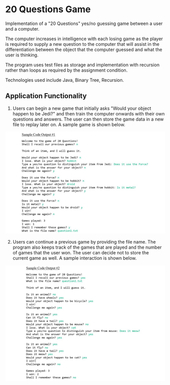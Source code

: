 # 20 Questions Game

Implementation of a "20 Questions" yes/no guessing game between a user and a computer.

The computer increases in intelligence with each losing game as the player is required to supply a new question to the computer that will assist in the differentiation between the object that the computer guessed and what the user is thinking.

The program uses test files as storage and implementation with recursion rather than loops as required by the assignment condition. 

Technologies used include Java, Binary Tree, Recursion. 

## Application Functionality
1. Users can begin a new game that initially asks "Would your object happen to be Jedi?" and then train the computer onwards with their own questions and answers. The user can then store the game data in a new file to replay later on. A sample game is shown below.

<p float="center">
  <img src="new-game.JPG"/>
</p>

2. Users can continue a previous game by providing the file name. The program also keeps track of the games that are played and the number of games that the user won. The user can decide not to store the current game as well. A sample interaction is shown below. 

<p float="center">
  <img src="recall-old-game.JPG"/>
</p>

